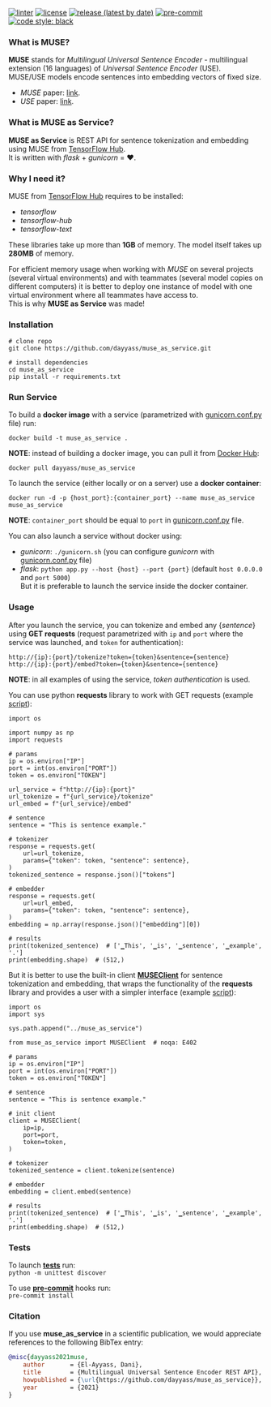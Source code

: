 [![linter](https://github.com/dayyass/muse_as_service/actions/workflows/linter.yml/badge.svg)](https://github.com/dayyass/muse_as_service/actions/workflows/linter.yml)
[![license](https://img.shields.io/github/license/dayyass/muse_as_service)](https://github.com/dayyass/muse_as_service/blob/master/LICENSE)
[![release (latest by date)](https://img.shields.io/github/v/release/dayyass/muse_as_service)](https://github.com/dayyass/muse_as_service/releases/latest)
[![pre-commit](https://img.shields.io/badge/pre--commit-enabled-brightgreen?logo=pre-commit&logoColor=white)](https://github.com/dayyass/muse_as_service/blob/master/.pre-commit-config.yaml)
[![code style: black](https://img.shields.io/badge/code%20style-black-000000.svg)](https://github.com/psf/black)

### What is MUSE?
**MUSE** stands for *Multilingual Universal Sentence Encoder* - multilingual extension (16 languages) of *Universal Sentence Encoder* (USE).<br>
MUSE/USE models encode sentences into embedding vectors of fixed size.

- *MUSE* paper: [link](https://arxiv.org/abs/1907.04307).
- *USE* paper: [link](https://arxiv.org/abs/1803.11175).

### What is MUSE as Service?
**MUSE as Service** is REST API for sentence tokenization and embedding using MUSE from [TensorFlow Hub](https://tfhub.dev/google/universal-sentence-encoder-multilingual/3).<br>
It is written with *flask* + *gunicorn* = ❤️.<br>

### Why I need it?
MUSE from [TensorFlow Hub](https://tfhub.dev/google/universal-sentence-encoder-multilingual/3) requires to be installed:
- *tensorflow*
- *tensorflow-hub*
- *tensorflow-text*

These libraries take up more than **1GB** of memory. The model itself takes up **280MB** of memory.

For efficient memory usage when working with *MUSE* on several projects (several virtual environments) and with teammates (several model copies on different computers) it is better to deploy one instance of model with one virtual environment where all teammates have access to.<br>
This is why **MUSE as Service** was made!

### Installation
```
# clone repo
git clone https://github.com/dayyass/muse_as_service.git

# install dependencies
cd muse_as_service
pip install -r requirements.txt
```

### Run Service
To build a **docker image** with a service (parametrized with [gunicorn.conf.py](https://github.com/dayyass/muse_as_service/blob/main/gunicorn.conf.py) file) run:
```
docker build -t muse_as_service .
```
**NOTE**: instead of building a docker image, you can pull it from [Docker Hub](https://hub.docker.com/r/dayyass/muse_as_service):
```
docker pull dayyass/muse_as_service
```

To launch the service (either locally or on a server) use a **docker container**:
```
docker run -d -p {host_port}:{container_port} --name muse_as_service muse_as_service
```
**NOTE**: `container_port` should be equal to `port` in [gunicorn.conf.py](https://github.com/dayyass/muse_as_service/blob/main/gunicorn.conf.py) file.

You can also launch a service without docker using:
- *gunicorn*: `./gunicorn.sh` (you can configure *gunicorn* with [gunicorn.conf.py](https://github.com/dayyass/muse_as_service/blob/main/gunicorn.conf.py) file)
- *flask*: `python app.py --host {host} --port {port}` (default `host 0.0.0.0` and `port 5000`)<br>
But it is preferable to launch the service inside the docker container.

### Usage
After you launch the service, you can tokenize and embed any {*sentence*} using **GET requests** (request parametrized with `ip` and `port` where the service was launched, and `token` for authentication):
```
http://{ip}:{port}/tokenize?token={token}&sentence={sentence}
http://{ip}:{port}/embed?token={token}&sentence={sentence}
```
**NOTE**: in all examples of using the service, *token authentication* is used.

You can use python **requests** library to work with GET requests (example [script](https://github.com/dayyass/muse_as_service/blob/main/examples/usage_requests.py)):
```python3
import os

import numpy as np
import requests

# params
ip = os.environ["IP"]
port = int(os.environ["PORT"])
token = os.environ["TOKEN"]

url_service = f"http://{ip}:{port}"
url_tokenize = f"{url_service}/tokenize"
url_embed = f"{url_service}/embed"

# sentence
sentence = "This is sentence example."

# tokenizer
response = requests.get(
    url=url_tokenize,
    params={"token": token, "sentence": sentence},
)
tokenized_sentence = response.json()["tokens"]

# embedder
response = requests.get(
    url=url_embed,
    params={"token": token, "sentence": sentence},
)
embedding = np.array(response.json()["embedding"][0])

# results
print(tokenized_sentence)  # ['▁This', '▁is', '▁sentence', '▁example', '.']
print(embedding.shape)  # (512,)
```

But it is better to use the built-in client [**MUSEClient**](https://github.com/dayyass/muse_as_service/blob/main/muse_as_service/client.py) for sentence tokenization and embedding, that wraps the functionality of the **requests** library and provides a user with a simpler interface (example [script](https://github.com/dayyass/muse_as_service/blob/main/examples/usage_client.py)):
```python3
import os
import sys

sys.path.append("../muse_as_service")

from muse_as_service import MUSEClient  # noqa: E402

# params
ip = os.environ["IP"]
port = int(os.environ["PORT"])
token = os.environ["TOKEN"]

# sentence
sentence = "This is sentence example."

# init client
client = MUSEClient(
    ip=ip,
    port=port,
    token=token,
)

# tokenizer
tokenized_sentence = client.tokenize(sentence)

# embedder
embedding = client.embed(sentence)

# results
print(tokenized_sentence)  # ['▁This', '▁is', '▁sentence', '▁example', '.']
print(embedding.shape)  # (512,)
```

### Tests
To launch [**tests**](https://github.com/dayyass/muse_as_service/tree/main/tests) run:<br>
`python -m unittest discover`

To use [**pre-commit**](https://pre-commit.com) hooks run:<br>
`pre-commit install`

### Citation
If you use **muse_as_service** in a scientific publication, we would appreciate references to the following BibTex entry:
```bibtex
@misc{dayyass2021muse,
    author       = {El-Ayyass, Dani},
    title        = {Multilingual Universal Sentence Encoder REST API},
    howpublished = {\url{https://github.com/dayyass/muse_as_service}},
    year         = {2021}
}
```
